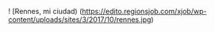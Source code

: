 ! [Rennes, mi ciudad) (https://edito.regionsjob.com/xjob/wp-content/uploads/sites/3/2017/10/rennes.jpg)
